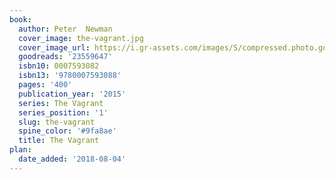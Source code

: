 ```yaml
---
book:
  author: Peter  Newman
  cover_image: the-vagrant.jpg
  cover_image_url: https://i.gr-assets.com/images/S/compressed.photo.goodreads.com/books/1419775822l/23559647._SX98_.jpg
  goodreads: '23559647'
  isbn10: 0007593082
  isbn13: '9780007593088'
  pages: '400'
  publication_year: '2015'
  series: The Vagrant
  series_position: '1'
  slug: the-vagrant
  spine_color: '#9fa8ae'
  title: The Vagrant
plan:
  date_added: '2018-08-04'
---
```

